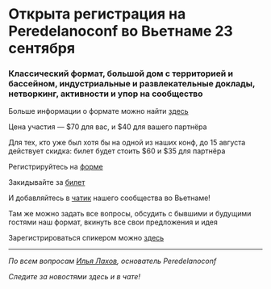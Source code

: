 # Открыта регистрация на **Peredelanoconf** во Вьетнаме 23 сентября

### Классический формат, большой дом с территорией и бассейном, индустриальные и развлекательные доклады, нетворкинг, активности и упор на сообщество

Больше информации о формате можно найти [здесь](/./confs/standard.md)

Цена участия — $70 для вас, и $40 для вашего партнёра

Для тех, кто уже был хотя бы на одной из наших конф, до 15 августа действует скидка: билет будет стоить $60 и $35 для партнёра

Регистрируйтесь на [форме]( https://docs.google.com/forms/d/1q6cmq_Bs5yJyZ8RAtC0Fym6yF__IslgEsSkgD0aP64A)

Закидывайте за [билет](/./guides/how-to-pay.md)

И добавляйтесь в [чатик](https://t.me/Peredelanoconfvietnam) нашего сообщества во Вьетнаме! 

Там же можно задать все вопросы, обсудить с бывшими и будущими гостями наш формат, вкинуть все свои предложения и идея

Зарегистрироваться спикером можно [здесь](/./guides/tech-speech.md)

---

_По всем вопросам [Илья Лахов](https://t.me/ilakhov), основатель Peredelanoconf_

_Следите за новостями здесь и в чате!_
